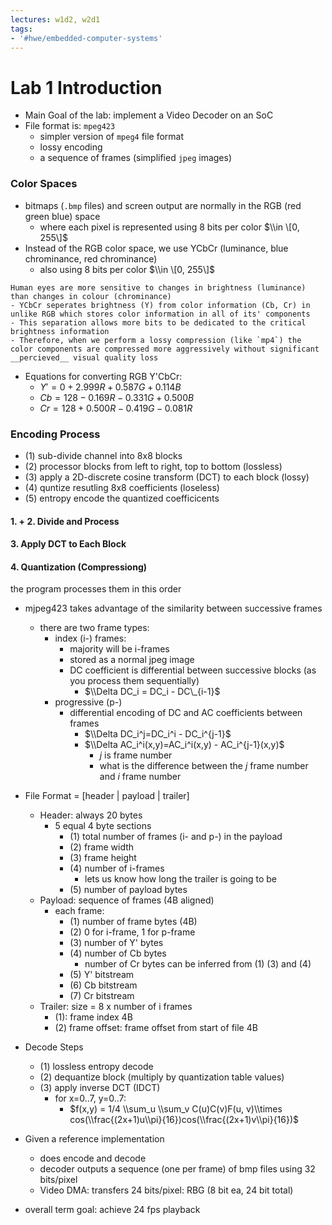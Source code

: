 ```yaml
---
lectures: w1d2, w2d1
tags:
- '#hwe/embedded-computer-systems'
---
```


# Lab 1 Introduction

- Main Goal of the lab: implement a Video Decoder on an SoC
- File format is: `mpeg423`
  - simpler version of `mpeg4` file format
  - lossy encoding
  - a sequence of frames (simplified `jpeg` images)

### Color Spaces

- bitmaps (`.bmp` files) and screen output are normally in the RGB (red green blue) space
  - where each pixel is represented using 8 bits per color $\\in \[0, 255\]$
- Instead of the RGB color space, we use YCbCr (luminance, blue chrominance, red chrominance)
  - also using 8 bits per color $\\in \[0, 255\]$

```ad-info
Human eyes are more sensitive to changes in brightness (luminance) than changes in colour (chrominance)
- YCbCr seperates brightness (Y) from color information (Cb, Cr) in unlike RGB which stores color information in all of its' components
- This separation allows more bits to be dedicated to the critical brightness information
- Therefore, when we perform a lossy compression (like `mp4`) the color components are compressed more aggressively without significant __percieved__ visual quality loss
```

- Equations for converting RGB Y'CbCr:
  - $Y' = 0 + 2.999R + 0.587G + 0.114B$
  - $Cb = 128 - 0.169R - 0.331G + 0.500B$
  - $Cr = 128 + 0.500R - 0.419G - 0.081R$

### Encoding Process

- (1) sub-divide channel into 8x8 blocks
- (2) processor blocks from left to right, top to bottom (lossless)
- (3) apply a 2D-discrete cosine transform (DCT) to each block (lossy)
- (4) quntize resutling 8x8 coefficients (loseless)
- (5) entropy encode the quantized coefficicents

#### 1. + 2. Divide and Process

#### 3. Apply DCT to Each Block

#### 4. Quantization (Compressiong)

the program processes them in this order

- mjpeg423 takes advantage of the similarity between successive frames

  - there are two frame types:
    - index (i-) frames:
      - majority will be i-frames
      - stored as a normal jpeg image
      - DC coefficient is differential between successive blocks (as you process them sequentially)
        - $\\Delta DC_i = DC_i - DC\_{i-1}$
    - progressive (p-)
      - differential encoding of DC and AC coefficients between frames
        - $\\Delta DC_i^j=DC_i^i - DC_i^{j-1}$
        - $\\Delta AC_i^i(x,y)=AC_i^i(x,y) - AC_i^{j-1}(x,y)$
          - $j$ is frame number
          - what is the difference between the $j$ frame number and $i$ frame number

- File Format = \[header | payload | trailer\]

  - Header: always 20 bytes
    - 5 equal 4 byte sections
      - (1) total number of frames (i- and p-) in the payload
      - (2) frame width
      - (3) frame height
      - (4) number of i-frames
        - lets us know how long the trailer is going to be
      - (5) number of payload bytes
  - Payload: sequence of frames (4B aligned)
    - each frame:
      - (1) number of frame bytes (4B)
      - (2) 0 for i-frame, 1 for p-frame
      - (3) number of Y' bytes
      - (4) number of Cb bytes
        - number of Cr bytes can be inferred from (1) (3) and (4)
      - (5) Y' bitstream
      - (6) Cb bitstream
      - (7) Cr bitstream
  - Trailer: size = 8 x number of i frames
    - (1): frame index 4B
    - (2) frame offset: frame offset from start of file 4B

- Decode Steps

  - (1) lossless entropy decode
  - (2) dequantize block (multiply by quantization table values)
  - (3) apply inverse DCT (IDCT)
    - for x=0..7, y=0..7:
      - $f(x,y) = 1/4 \\sum_u \\sum_v C(u)C(v)F(u, v)\\times cos(\\frac{(2x+1)u\\pi}{16})cos(\\frac{(2x+1)v\\pi}{16})$

- Given a reference implementation

  - does encode and decode
  - decoder outputs a sequence (one per frame) of bmp files using 32 bits/pixel
  - Video DMA: transfers 24 bits/pixel: RBG (8 bit ea, 24 bit total)

- overall term goal: achieve 24 fps playback